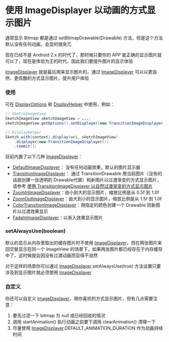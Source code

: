 # 使用 ImageDisplayer 以动画的方式显示图片

通常显示 Bitmap 都是通过 setBitmapDrawable(Drawable) 方法，但是这个方法默认没有任何动画，会显的很突兀

现在已经不是 Android 2.x 的时代了，那时候只要你的 APP 能正确的显示图片就可以了，现在是体验为王的时代，因此我们要提升图片的显示体验

[ImageDisplayer] 就是最后用来显示图片的，通过 [ImageDisplayer] 可以以更自然、更炫酷的方式显示图片，提升用户体验

### 使用

可在 [DisplayOptions] 和 [DisplayHelper] 中使用，例如：

```java
// SketchImageView
SketchImageView sketchImageView = ...;
sketchImageView.getOptions().setDisplayer(new TransitionImageDisplayer());

// DisplayHelper
Sketch.with(context).display(uri, sketchImageView)
    .displayer(new TransitionImageDisplayer())
    .commit();
```

目前内置了以下几种 [ImageDisplayer]：

* [DefaultImageDisplayer]： 没有任何动画效果，默认的图片显示器
* [TransitionImageDisplayer]： 通过 TransitionDrawable 用当前图片（没有的话就创建一张透明的 Drawable代替）和新图片以过渡渐变的方式显示图片，请参考 [使用 TransitionImageDisplayer 以自然过渡渐变的方式显示图片](transition_image_displayer.md)
* [ZoomInImageDisplayer]：由小到大的显示图片，缩放比例是从 0.5f 到 1.0f
* [ZoomOutImageDisplayer]：由大到小的显示图片，缩放比例是从 1.5f 到 1.0f
* [ColorTransitionImageDisplayer]：用指定的颜色创建一个 Drawable 同新图片以过渡效果显示
* [FadeInImageDisplayer]：以渐入效果显示图片

### setAlwaysUse(boolean)

默认的显示从内存里取出的缓存图片时不使用 [ImageDisplayer]，但在两张图片来回交替显示在同一个 ImageView 的场景下，如果两张图片都已经存在于内存缓存中了，这时候就会因没有过渡动画而显得不自然

对于这样的场景你可以通过 [ImageDisplayer].setAlwaysUse(true) 方法设置只要涉及到显示图片就必须使用 [ImageDisplayer]

### 自定义

你还可以自定义 [ImageDisplayer]，用你喜欢的方式显示图片，但有几点需要注意：

1. 要先过滤一下 bitmap 为 null 或已经回收的情况
2. 调用 startAnimation() 执行动画之前要下调用 clearAnimation() 清理一下
3. 尽量使用 [ImageDisplayer].DEFAULT_ANIMATION_DURATION 作为动画持续时间

[ImageDisplayer]: ../../sketch/src/main/java/com/github/panpf/sketch/display/ImageDisplayer.java
[DefaultImageDisplayer]: ../../sketch/src/main/java/com/github/panpf/sketch/display/DefaultImageDisplayer.java
[TransitionImageDisplayer]: ../../sketch/src/main/java/com/github/panpf/sketch/display/TransitionImageDisplayer.java
[ZoomInImageDisplayer]: ../../sketch/src/main/java/com/github/panpf/sketch/display/ZoomInImageDisplayer.java
[ZoomOutImageDisplayer]: ../../sketch/src/main/java/com/github/panpf/sketch/display/ZoomOutImageDisplayer.java
[ColorTransitionImageDisplayer]: ../../sketch/src/main/java/com/github/panpf/sketch/display/ColorTransitionImageDisplayer.java
[FadeInImageDisplayer]: ../../sketch/src/main/java/com/github/panpf/sketch/display/FadeInImageDisplayer.java
[transition_image_displayer]: transition_image_displayer.md
[LoadOptions]: ../../sketch/src/main/java/com/github/panpf/sketch/request/LoadOptions.java
[DisplayOptions]: ../../sketch/src/main/java/com/github/panpf/sketch/request/DisplayOptions.java
[LoadHelper]: ../../sketch/src/main/java/com/github/panpf/sketch/request/LoadHelper.java
[DisplayHelper]: ../../sketch/src/main/java/com/github/panpf/sketch/request/DisplayHelper.java
